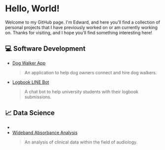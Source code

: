 # Hello, World!

Welcome to my GitHub page. I'm Edward, and here you'll find a collection of personal projects that I have previously worked on or am currently working on. Thanks for visiting, and I hope you'll find something interesting here! </p>


## :computer: Software Development

- [ Dog Walker App ](https://github.com/edwardkurniady/dog-walker-app)
  > An application to help dog owners connect and hire dog walkers.
- [ Logbook LINE Bot ](https://github.com/edwardkurniady/logbook-line-bot)
  > A chat bot to help university students with their logbook submissions.


## :chart_with_upwards_trend: Data Science

- 
- [ Wideband Absorbance Analysis ](https://github.com/edwardkurniady/wideband-absorbance)
  > An analysis of clinical data within the field of audiology.
